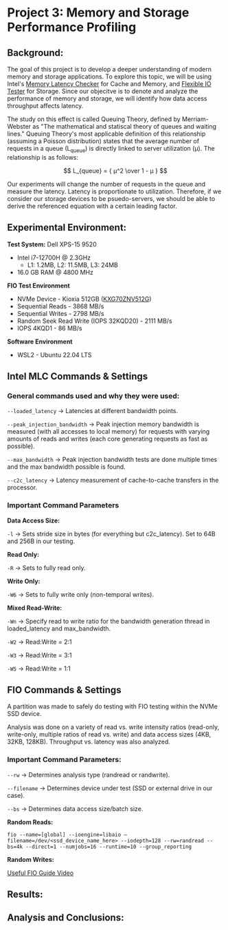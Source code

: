 # Project 3: Memory and Storage Performance Profiling

## Background:

The goal of this project is to develop a deeper understanding of modern memory and storage applications. To explore this topic, we will be using Intel's [Memory Latency Checker](https://www.intel.com/content/www/us/en/developer/articles/tool/intelr-memory-latency-checker.html) for Cache and Memory, and [Flexible IO Tester](https://github.com/axboe/fio) for Storage. Since our objecitve is to denote and analyze the performance of memory and storage, we will identify how data access throughput affects latency.

The study on this effect is called Queuing Theory, defined by Merriam-Webster as "The mathematical and statiscal theory of queues and waiting lines." Queuing Theory's most applicable definition of this relationship (assuming a Poisson distribution) states that the average number of requests in a queue (L<sub>queue</sub>) is directly linked to server utilization (μ). The relationship is as follows:

$$ L_{queue} = { μ^2 \over  1 - μ } $$

Our experiments will change the number of requests in the queue and measure the latency. Latency is proportionate to utilization. Therefore, if we consider our storage devices to be psuedo-servers, we should be able to derive the referenced equation with a certain leading factor.


## Experimental Environment:

**Test System:** Dell XPS-15 9520
* Intel i7-12700H @ 2.3GHz
  - L1: 1.2MB, L2: 11.5MB, L3: 24MB
* 16.0 GB RAM @ 4800 MHz

**FIO Test Environment**
* NVMe Device - Kioxia 512GB ([KXG70ZNV512G](https://www.harddrivebenchmark.net/hdd.php?hdd=NVMe%20KXG70ZNV512G%20NVMe%20KIOXIA%20512GB&id=29707))
* Sequential Reads - 3868 MB/s
* Sequential Writes - 2798 MB/s
* Random Seek Read Write (IOPS 32KQD20) - 2111 MB/s
* IOPS 4KQD1 - 86 MB/s

**Software Environment**
* WSL2 - Ubuntu 22.04 LTS

## Intel MLC Commands & Settings

### General commands used and why they were used:

`--loaded_latency` &rarr; Latencies at different bandwidth points.

`--peak_injection_bandwidth` &rarr; Peak injection memory bandwidth is measured (with all accesses to local memory) for requests with varying amounts of reads and writes (each core generating requests as fast as possible).

`--max_bandwidth` &rarr; Peak injection bandwidth tests are done multiple times and the max bandwidth possible is found.

`--c2c_latency` &rarr; Latency measurement of cache-to-cache transfers in the processor.

### Important Command Parameters

**Data Access Size:**

`-l` &rarr; Sets stride size in bytes (for everything but c2c_latency). Set to 64B and 256B in our testing.

**Read Only:**

`-R` &rarr; Sets to fully read only.

**Write Only:**

`-W6`  &rarr; Sets to fully write only (non-temporal writes).

**Mixed Read-Write:**

`-Wn` &rarr; Specify read to write ratio for the bandwidth generation thread in loaded_latency and max_bandwidth.

`-W2` &rarr; Read:Write = 2:1

`-W3` &rarr; Read:Write = 3:1

`-W5` &rarr; Read:Write = 1:1


## FIO Commands & Settings

A partition was made to safely do testing with FIO testing within the NVMe SSD device. 

Analysis was done on a variety of read vs. write intensity ratios (read-only, write-only, multiple ratios of read vs. write) and data access sizes (4KB, 32KB, 128KB). Throughput vs. latency was also analyzed.

### Important Command Parameters:

`--rw` &rarr; Determines analysis type (randread or randwrite).

`--filename` &rarr; Determines device under test (SSD or external drive in our case).

`--bs` &rarr; Determines data access size/batch size.

**Random Reads:**

```shell
fio --name=[global] --ioengine=libaio –filename=/dev/<ssd_device_name_here> --iodepth=128 --rw=randread --bs=4k --direct=1 --numjobs=16 --runtime=10 --group_reporting
```

**Random Writes:**

[Useful FIO Guide Video](https://www.youtube.com/watch?v=RnqnogK5ceo&ab_channel=TechnicalBytes)


## Results:

## Analysis and Conclusions:
